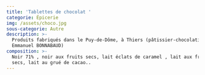 ```yaml
---
title: 'Tablettes de chocolat '
categorie: Épicerie
img: /assets/choco.jpg
sous-categorie: Autre
description: >-
  Produits fabriqués dans le Puy-de-Dôme, à Thiers (pâtissier-chocolatier
  Emmanuel BONNABAUD)
composition: >-
  Noir 71% , noir aux fruits secs, lait éclats de caramel , lait aux fruits
  secs, lait au grué de cacao..
---
```


